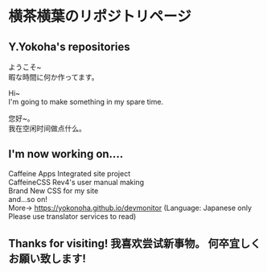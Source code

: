 # 横茶横葉のリポジトリページ  
## Y.Yokoha's repositories  

ようこそ~  
暇な時間に何か作ってます。  

Hi~  
I'm going to make something in my spare time.  

您好~。  
我在空闲时间做点什么。  

## I'm now working on....  
Caffeine Apps Integrated site project  
CaffeineCSS Rev4's user manual making  
Brand New CSS for my site  
and...so on!  
More→ https://yokonoha.github.io/devmonitor (Language: Japanese only Please use translator services to read)  

## Thanks for visiting! 我喜欢尝试新事物。 何卒宜しくお願い致します!  
<!---
yokonoha/yokonoha is a ✨ special ✨ repository because its `README.md` (this file) appears on your GitHub profile.
You can click the Preview link to take a look at your changes.
--->
